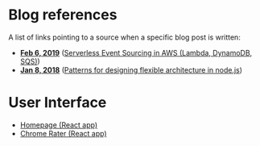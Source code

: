 # Blog references

A list of links pointing to a source when a specific blog post is written:

- [**Feb 6, 2019**](https://github.com/domagojk/beenion/tree/beenion-aws-2) ([Serverless Event Sourcing in AWS (Lambda, DynamoDB, SQS)](https://medium.com/@domagojk/serverless-event-sourcing-in-aws-lambda-dynamodb-sqs-7237d79aed27))
- [**Jan 8, 2018**](https://github.com/domagojk/beenion/tree/blog-patterns) ([Patterns for designing flexible architecture in node.js](https://medium.com/@domagojk/patterns-for-designing-flexible-architecture-in-node-js-cqrs-es-onion-7eb10bbefe17))

# User Interface

- [Homepage (React app)](https://github.com/domagojk/beenion-web)
- [Chrome Rater (React app)](https://github.com/domagojk/beenion-chrome-rater)
